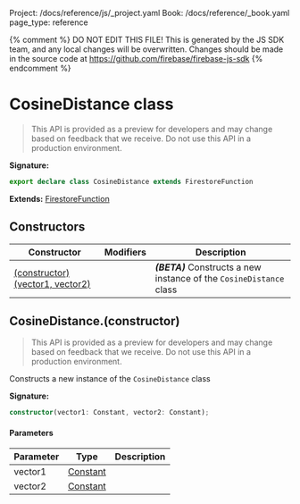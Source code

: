 Project: /docs/reference/js/_project.yaml
Book: /docs/reference/_book.yaml
page_type: reference

{% comment %}
DO NOT EDIT THIS FILE!
This is generated by the JS SDK team, and any local changes will be
overwritten. Changes should be made in the source code at
https://github.com/firebase/firebase-js-sdk
{% endcomment %}

# CosineDistance class
> This API is provided as a preview for developers and may change based on feedback that we receive. Do not use this API in a production environment.
> 


<b>Signature:</b>

```typescript
export declare class CosineDistance extends FirestoreFunction 
```
<b>Extends:</b> [FirestoreFunction](./firestore_.firestorefunction.md#firestorefunction_class)

## Constructors

|  Constructor | Modifiers | Description |
|  --- | --- | --- |
|  [(constructor)(vector1, vector2)](./firestore_.cosinedistance.md#cosinedistanceconstructor) |  | <b><i>(BETA)</i></b> Constructs a new instance of the <code>CosineDistance</code> class |

## CosineDistance.(constructor)

> This API is provided as a preview for developers and may change based on feedback that we receive. Do not use this API in a production environment.
> 

Constructs a new instance of the `CosineDistance` class

<b>Signature:</b>

```typescript
constructor(vector1: Constant, vector2: Constant);
```

#### Parameters

|  Parameter | Type | Description |
|  --- | --- | --- |
|  vector1 | [Constant](./firestore_.constant.md#constant_class) |  |
|  vector2 | [Constant](./firestore_.constant.md#constant_class) |  |


